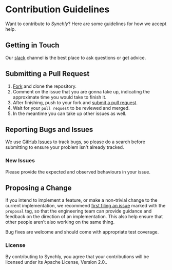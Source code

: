 # Contribution Guidelines

Want to contribute to *Synchly*? Here are some guidelines for how we accept help.

## Getting in Touch

Our [slack](https://join.slack.com/t/synchly/shared_invite/zt-iab7nopx-3hkGAgQh_VmXcFXkdEcCRg) channel is the best place to ask questions or get advice.

## Submitting a Pull Request

1. [Fork](https://github.com/hariprasanths/synchly/fork) and clone the repository.
1. Comment on the issue that you are gonna take up, indicating the approximate time you would take to finish it.
1. After finishing, push to your fork and [submit a pull request](https://github.com/hariprasanths/synchly/compare).
1. Wait for your `pull request` to be reviewed and merged.
1. In the meantime you can take up other issues as well.

## Reporting Bugs and Issues

 We use [GitHub Issues](https://github.com/hariprasanths/synchly/issues) to track bugs, so please do a search before submitting to ensure your problem isn't already tracked.

### New Issues

Please provide the expected and observed behaviours in your issue.

## Proposing a Change

If you intend to implement a feature, or make a non-trivial change to the current implementation, we recommend [first filing an issue](https://github.com/hariprasanths/synchly/issues/new) marked with the `proposal` tag, so that the engineering team can provide guidance and feedback on the direction of an implementation.  This also help ensure that other people aren't also working on the same thing.

Bug fixes are welcome and should come with appropriate test coverage.

### License

By contributing to Synchly, you agree that your contributions will be licensed under its Apache License, Version 2.0..